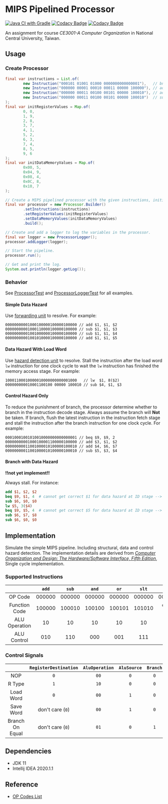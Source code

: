 # MIPS Pipelined Processor

[![Java CI with Gradle](https://github.com/seanwu1105/mips-pipelined-processor/workflows/Java%20CI%20with%20Gradle/badge.svg)](https://github.com/seanwu1105/mips-pipelined-processor/actions)
[![Codacy Badge](https://api.codacy.com/project/badge/Grade/42b29e0e6f1545bd8ce7a0f145db0584)](https://www.codacy.com/manual/seanwu1105/mips-pipelined-processor?utm_source=github.com&amp;utm_medium=referral&amp;utm_content=seanwu1105/mips-pipelined-processor&amp;utm_campaign=Badge_Grade)
[![Codacy Badge](https://api.codacy.com/project/badge/Coverage/42b29e0e6f1545bd8ce7a0f145db0584)](https://www.codacy.com/manual/seanwu1105/mips-pipelined-processor?utm_source=github.com&utm_medium=referral&utm_content=seanwu1105/mips-pipelined-processor&utm_campaign=Badge_Coverage)

An assignment for course _CE3001-A Computer Organization_ in National Central University, Taiwan.

## Usage

### Create Processor

```java
final var instructions = List.of(
        new Instruction("000101 01001 01000 0000000000000001"),   // bne $9, $8, 2
        new Instruction("000000 00001 00010 00011 00000 100000"), // add $3, $1, $2
        new Instruction("000000 00011 00100 00101 00000 100010"), // add $4, $6, $7
        new Instruction("000000 00011 00100 00101 00000 100010")  // sub $5, $3, $4
);
final var initRegisterValues = Map.of(
        0, 0,
        1, 9,
        2, 8,
        3, 7,
        4, 1,
        5, 2,
        6, 3,
        7, 4,
        8, 5,
        9, 6
);
final var initDataMemoryValues = Map.of(
        0x00, 5,
        0x04, 9,
        0x08, 4,
        0x0C, 8,
        0x10, 7
);

// Create a MIPS pipelined processor with the given instructions, initial register values and data memory values.
final var processor = new Processor.Builder()
        .setInstructions(instructions)
        .setRegisterValues(initRegisterValues)
        .setDataMemoryValues(initDataMemoryValues)
        .build();

// Create and add a logger to log the variables in the processor.
final var logger = new ProcessorLogger();
processor.addLogger(logger);

// Start the pipeline.
processor.run();

// Get and print the log.
System.out.println(logger.getLog());
```

### Behavior

See [ProcessorTest](./src/test/java/io/github/seanwu1105/mipsprocessor/ProcessorTest.java) and [ProcessorLoggerTest](./src/test/java/io/github/seanwu1105/mipsprocessor/ProcessorLoggerTest.java) for all examples.

#### Simple Data Hazard

Use [forwarding unit](./src/main/java/io/github/seanwu1105/mipsprocessor/component/ForwardingUnit.java) to resolve. For example:

```text
00000000001000100000100000100000 // add $1, $1, $2
00000000001000110000100000100000 // sub $1, $1, $3
00000000001001000000100000100000 // sub $1, $1, $4
00000000001001010000100000100000 // add $1, $1, $5
```

#### Data Hazard With Load Word

Use [hazard detection unit](./src/main/java/io/github/seanwu1105/mipsprocessor/component/HazardDetectionUnit.java) to resolve. Stall the instruction after the load word `lw` instruction for one clock cycle to wait the `lw` instruction has finished the memory access stage. For example:

```text
10001100010000010000000000001000   // lw  $1, 8($2)
000000000010001100100 00000 100010 // sub $4, $1, $3
```

#### Control Hazard Only

To reduce the punishment of branch, the processor determine whether to branch in the instruction decode stage. Always assume the branch will __Not__ be taken. If branch, flush the latest instruction in the instruction fetch stage and stall the instruction after the branch instruction for one clock cycle. For example:

```text
00010001001010010000000000000001 // beq $9, $9, 2
00000000001000100001100000100000 // add $3, $1, $2
00000000011001000010100000100010 // add $4, $6, $7
00000000011001000010100000100010 // sub $5, $3, $4
```

#### Branch with Data Hazard

__!!not yet implement!!__

Always stall. For instance:

```mips
add $1, $2, $2
beq $9, $1, 4  # cannot get correct $1 for data hazard at ID stage --> stall 2 clock cycles 
sub $6, $0, $0
lw $5, 3($4)
beq $9, $5, 4  # cannot get correct $5 for data hazard at ID stage --> stall 2 clock cycles
sub $6, $7, $8
sub $6, $0, $0
```

## Implementation

Simulate the simple MIPS pipeline. Including structural, data and control hazard detection. The implementation details are derived from [_Computer Organization and Design: The Hardware/Software Interface, Fifth Edition_](https://play.google.com/store/books/details/David_A_Patterson_Computer_Organization_and_Design?id=EVhgAAAAQBAJ), Single cycle implementation.

### Supported Instructions

|                | `add`  | `sub`  | `and`  | `or`   | `slt`  | `addi`     | `andi`     | `lw`       | `sw`       | `beq`      | `bne`      |
|:--------------:|:------:|:------:|:------:|:------:|:------:|:----------:|:----------:|:----------:|:----------:|:----------:|:----------:|
| OP Code        | 000000 | 000000 | 000000 | 000000 | 000000 | 001000     | 001100     | 100011     | 101011     | 000100     | 000101     |
| Function Code  | 100000 | 100010 | 100100 | 100101 | 101010 | don't care | don't care | don't care | don't care | don't care | don't care |
| ALU Operation  | 10     | 10     | 10     | 10     | 10     | 00         | 11         | 00         | 00         | 01         | 01         |
| ALU Control    | 010    | 110    | 000    | 001    | 111    | 010        | 000        | 010        | 010        | 110        | 110        |

### Control Signals

|                 | `RegisterDestination` | `AluOperation` | `AluSource` | `Branch` | `MemoryRead` | `MemoryWrite` | `RegisterWrite` | `MemoryToRegister` |
|:---------------:|:---------------------:|:--------------:|:-----------:|:--------:|:------------:|:-------------:|:---------------:|:------------------:|
| NOP             | `0`                   | `00`           | `0`         | `0`      | `0`          | `0`           | `0`             | `0`                |
| R Type          | `1`                   | `10`           | `0`         | `0`      | `0`          | `0`           | `1`             | `0`                |
| Load Word       | `0`                   | `00`           | `1`         | `0`      | `1`          | `0`           | `1`             | `1`                |
| Save Word       | don't care (`0`)      | `00`           | `1`         | `0`      | `0`          | `1`           | `0`             | don't care (`0`)   |
| Branch On Equal | don't care (`0`)      | `01`           | `0`         | `1`      | `0`          | `0`           | `0`             | don't care (`0`)   |

## Dependencies

* JDK 11
* Intellij IDEA 2020.1.1

## Reference

* [OP Codes List](https://opencores.org/projects/plasma/opcodes)